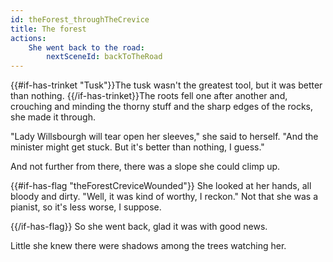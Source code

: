 ```yaml
---
id: theForest_throughTheCrevice
title: The forest
actions:
    She went back to the road:
        nextSceneId: backToTheRoad
---
```


{{#if-has-trinket "Tusk"}}The tusk wasn't the greatest tool, but it was better than nothing. {{/if-has-trinket}}The roots fell one after another and, crouching and minding the thorny stuff and the sharp edges of the rocks, she made it through.

"Lady Willsbourgh will tear open her sleeves," she said to herself. "And the minister might get stuck. But it's better than nothing, I guess."

And not further from there, there was a slope she could climp up.

{{#if-has-flag "theForestCreviceWounded"}}
She looked at her hands, all bloody and dirty. "Well, it was kind of worthy, I reckon." Not that she was a pianist, so it's less worse, I suppose.

{{/if-has-flag}}
So she went back, glad it was with good news.

Little she knew there were shadows among the trees watching her.
